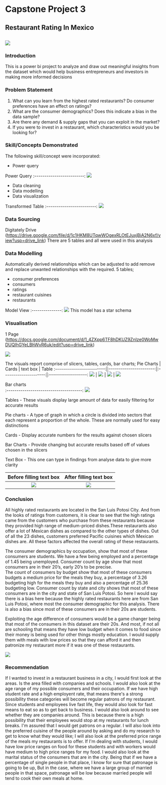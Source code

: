 # Capstone Project 3

## Restaurant Rating In Mexico

![](digitaley_drive.jpg)
---

### Introduction

This is a power bi project to analyze and draw out meaningful insights from the dataset which would help business entrepreneurs and investors in making more informed decisions

### Problem Statement

1. What can you learn from the highest rated restaurants? Do consumer preferences have an effect on ratings?
2. What are the consumer demographics? Does this indicate a bias in the data sample?
3. Are there any demand & supply gaps that you can exploit in the market?
4. If you were to invest in a restaurant, which characteristics would you be looking for?


### Skill/Concepts Demonstrated

The following skill/concept were incorporated:
- Power query

 Power Query
:-------------------------:
![](Power_query.png)
  
- Data cleaning
- Data modelling
- Data visualization

Transformed Table
:-------------------------:
![](transformed.png)

### Data Sourcing

Digitately Drive (https://drive.google.com/file/d/1c1HKM8UTqwWOgexRLOtEJuxjBiA2N6xf/view?usp=drive_link) There are 5 tables and all were used in this analysis

### Data Modelling

Automatically derived relationships which can be adjusted to add remove and replace unwanted relationships with the required. 5 tables;
- consumer preferences
- consumers
- ratings
- restaurant cuisines
- restaurants

Model View
:---------------:
![](model.png)
This model has a star schema

### Visualisation

1 Page
   (https://docs.google.com/document/d/1_4ZXpp6TF8hDKUZ9ZnIze0WoMwDUQIhGYeLBhWvR6uk/edit?usp=drive_link)

![](v.png)

The visuals report comprise of slicers, tables, cards, bar charts;
Pie Charts                 |    Cards                |   text box            |   Table
:-------------------------:|:-----------------------:|:---------------------:|:-------------------:
 ![](pie_chart.png)        | ![](cards.png)          | ![](text_box.png)     | ![](table.png)

Bar charts            
:--------------------------------------:
![](bar_chart.png)

Tables - 
These visuals display large amount of data for easily filtering for accurate results 

Pie charts -
A type of graph in which a circle is divided into sectors that each represent a proportion of the whole. These are normally used for easy distinctions

Cards - 
Display accurate numbers for the results against chosen slicers

Bar Charts - 
Provide changing but accurate results based off of values chosen in the slicers   

Text Box -
This one can type in findings from analyse data to give more clarity

Before filling text box| After filling text box
:---------------------:|:----------------------:
![](v1.png)            |  ![](text_box2.png)

 ### Conclusion 

All highly rated restaurants are located in the San Luis Potosi City. And from the looks of ratings from customers, it is clear to see that the high ratings came from the customers who purchase from these restaurants because they provided high range of medium-priced dishes.These restaurants also offer a lot of Mexican dishes as compared to the other types of dishes. Out of all the 23 dishes, customers preferred Pacific cuisines which Mexican dishes are. All these factors affected the overall rating of these restaurants.

The consumer demographics by occupation, show that most of these consumers are students. We have a few being employed and a percentage of 1.45 being unemployed.
Consumer count by age show that most consumers are in their 20’s, early 20’s to be precise.  
The count of consumers by budget show that most of these consumers budgets a medium price for the meals they buy, a percentage of 3.26 budgeting high for the meals they buy and also a percentage of 25.36 budgeting low. 
Consumer count by state and city shows that most of these consumers are in the city and state of San Luis Potosi. So here I would say there is a bias here because the highly rated restaurants here are from San Luis Potosi, where most the consumer demographic for this analysis. There is also a bias since most of these consumers are in their 20s are students. 

Exploiting the age difference of consumers would be a game changer being that most of the consumers in this dataset are their 20s. And most, if not all are schooling that means they have low budget when it comes to food since their money is being used for other things mostly education. I would supply them with meals with low prices so that they can afford it and then patronize my restaurant more if it was one of these restaurants. 

![](question_3.png)

 ###  Recommendation

If I wanted to invest in a restaurant business in a city, I would first look at the areas. Is the area filled with companies and schools. I would also look at the age range of my possible consumers and their occupation. If we have high student rate and a high employent rate, that means there's a strong possibility these categories will become regular patrons of my restaurant. Since students and employees live fast life, they would also look for fast means to eat so as to get back to business. I would also look around to see whether they are companies around. This is because there is a high possibility that their employees would stop at my restaurants for lunch breaks. I'm assured that I would get patrons on a regular. I will also look into the preferred cuisine of the people around by asking and do my research to get to know what they would like; I will also look at the preferred price range of the meals my restaurants is to offer. If I'm dealing with students, I would have low price ranges on food for these students and with workers would have medium to high price ranges for my food. I would also look at the marital status of the consumers that are in the city. Being that if we have a percentage of single people in that place, I know for sure that patronage is going to be up, But in the case, where we have a large group of married people in that space, patronage will be low because married people will tend to cook their own meals at home. 
